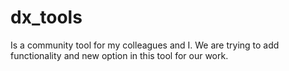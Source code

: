 # dx_tools

Is a community tool for my colleagues and I. We are trying to add functionality and new option in this tool for our work.
